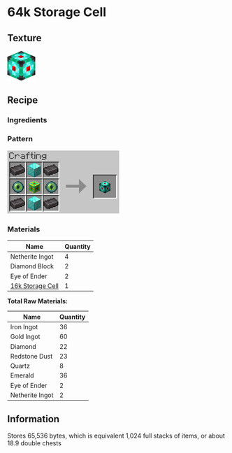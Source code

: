 # 64k Storage Cell

## Texture
<img src="../assets/items/64k_storage_cell.png" alt="64k_storage_cell" width="64"/>

## Recipe

### Ingredients

### Pattern
<img src="../assets/recipes/64k_storage_cell.png" alt="64k_storage_cell" width="256"/>

### Materials
| Name | Quantity |
| ---- | -------- |
| Netherite Ingot | 4 |
| Diamond Block | 2 |
| Eye of Ender | 2 |
| [16k Storage Cell](16k_storage_cell.md) | 1 |

**Total Raw Materials:**

| Name | Quantity |
| ---- | -------- |
| Iron Ingot | 36 |
| Gold Ingot | 60 |
| Diamond | 22 |
| Redstone Dust | 23 |
| Quartz | 8 |
| Emerald | 36 |
| Eye of Ender | 2 |
| Netherite Ingot | 2 |



## Information
Stores 65,536 bytes, which is equivalent 1,024 full stacks of items, or about 18.9 double chests


